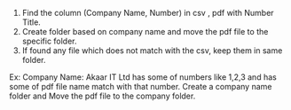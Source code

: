 1. Find the column (Company Name, Number) in csv , pdf with Number Title.
2. Create folder based on company name and move the pdf file to the specific folder.
3. If found any file which does not match with the csv, keep them in same folder.

Ex:
Company Name: Akaar IT Ltd has some of numbers like 1,2,3 and has some of pdf file name match
with that number. Create a company name folder and Move the pdf file to the company folder.